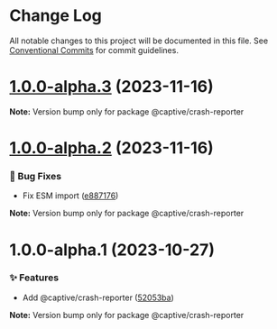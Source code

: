 # Change Log

All notable changes to this project will be documented in this file.
See [Conventional Commits](https://conventionalcommits.org) for commit guidelines.

# [1.0.0-alpha.3](https://github.com/Captive-Studio/es-packages/compare/@captive/crash-reporter@1.0.0-alpha.2...@captive/crash-reporter@1.0.0-alpha.3) (2023-11-16)

**Note:** Version bump only for package @captive/crash-reporter

# [1.0.0-alpha.2](https://github.com/Captive-Studio/es-packages/compare/@captive/crash-reporter@1.0.0-alpha.1...@captive/crash-reporter@1.0.0-alpha.2) (2023-11-16)

### 🐛 Bug Fixes

- Fix ESM import ([e887176](https://github.com/Captive-Studio/es-packages/commit/e887176))

**Note:** Version bump only for package @captive/crash-reporter

# 1.0.0-alpha.1 (2023-10-27)

### ✨ Features

- Add @captive/crash-reporter ([52053ba](https://github.com/Captive-Studio/es-packages/commit/52053ba))

**Note:** Version bump only for package @captive/crash-reporter
